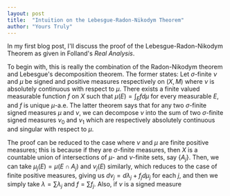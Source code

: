 ```yaml
---
layout: post
title:  "Intuition on the Lebesgue-Radon-Nikodym Theorem"
author: "Yours Truly"
---
```


<script src="https://cdn.mathjax.org/mathjax/latest/MathJax.js?config=TeX-AMS-MML_HTMLorMML" type="text/javascript"></script>

In my first blog post, I'll discuss the proof of the Lebesgue-Radon-Nikodym Theorem as given in Folland's *Real Analysis*.

To begin with, this is really the combination of the Radon-Nikodym theorem and Lebesgue's decomposition theorem. The former states: Let $\sigma$-finite $\nu$ and $\mu$ be signed and positive measures respectively on $(X,M)$ where $\nu$ is absolutely continuous with respect to $\mu$. There exists a finite valued measurable function $f$ on $X$ such that $\mu(E) = \int_E f d\mu$ for every measurable $E$, and $f$ is unique $\mu$-a.e. The latter theorem says that for any two $\sigma$-finite signed measures $\mu$ and $\nu$, we can decompose $\nu$ into the sum of two $\sigma$-finite signed measures $\nu_0$ and $\nu_1$ which are respectively absolutely continuous and singular with respect to $\mu$.

The proof can be reduced to the case where $\nu$ and $\mu$ are finite positive measures; this is because if they are $\sigma$-finite measures, then $X$ is a countable union of intersections of $\mu$- and $\nu$-finite sets, say $\{A_j\}$. Then, we can take $\mu_j(E) = \mu(E \cap A_j)$ and $\nu_j(E)$ similarly, which reduces to the case of finite positive measures, giving us $d\nu_j = d\lambda_j + f_j d\mu_j$ for each $j$, and then we simply take $\lambda = \sum \lambda_j$ and $f = \sum f_j$. Also, if $\nu$ is a signed measure



